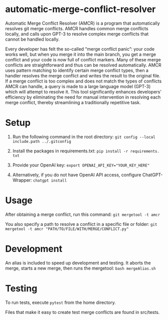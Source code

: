 # automatic-merge-conflict-resolver
Automatic Merge Conflict Resolver (AMCR) is a program that automatically resolves git merge conflicts. AMCR handles common merge conflicts locally, and calls upon GPT-3 to resolve complex merge conflicts that cannot be handled locally.

Every developer has felt the so-called “merge conflict panic”: your code works well, but when you merge it into the main branch, you get a merge conflict and your code is now full of conflict markers. Many of these merge conflicts are straightforward and thus can be resolved automatically. AMCR uses pattern matching to identify certain merge conflict types, then a handler resolves the merge conflict and writes the result to the original file. If a merge conflict is too complex and does not match the types of conflicts AMCR can handle, a query is made to a large language model (GPT-3) which will attempt to resolve it. This tool significantly enhances developers' efficiency by eliminating the need for manual intervention in resolving each merge conflict, thereby streamlining a traditionally repetitive task.

# Setup
1. Run the following command in the root directory:
```git config --local include.path ../.gitconfig```

2. Install the packages in requirements.txt: 
```pip install -r requirements. txt```

3. Provide your OpenAI key:
```export OPENAI_API_KEY="YOUR_KEY_HERE"```

4. Alternatively, if you do not have OpenAI API access, configure ChatGPT-Wrapper:
```chatgpt install```

# Usage
After obtaining a merge conflict, run this command:
```git mergetool -t amcr```

You also specify a path to resolve a conflict in a specific file or folder:
```git mergetool -t amcr "PATH/TO/FILE/WITH/MERGE/CONFLICT.py"```

# Development
An alias is included to speed up development and testing. It aborts the merge, starts a new merge, then runs the mergetool:
```bash mergeAlias.sh```

# Testing
To run tests, execute ```pytest``` from the home directory.

Files that make it easy to create test merge conflicts are found in src/tests.
